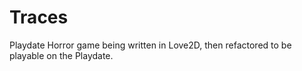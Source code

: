 # Traces

Playdate Horror game being written in Love2D, then refactored to be playable on the Playdate.
